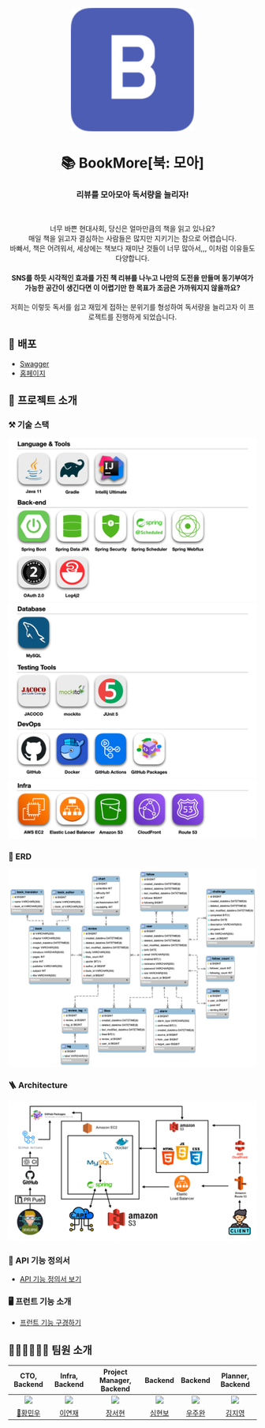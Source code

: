 <p align="middle" >
  <img width="250px;" src="assets/icon.png"/>
</p>

<div align="center">
<h1> 📚 BookMore[북: 모아] </h1>
<h3> 리뷰를 모아모아 독서량을 늘리자!</h3>
<br>

너무 바쁜 현대사회, 당신은 얼마만큼의 책을 읽고 있나요?<br>
매일 책을 읽고자 결심하는 사람들은 많지만 지키기는 참으로 어렵습니다.<br>
바빠서, 책은 어려워서, 세상에는 책보다 재미난 것들이 너무 많아서,,, 이처럼 이유들도 다양합니다.<br>

<h4>SNS를 하듯 시각적인 효과를 가진 책 리뷰를 나누고 나만의 도전을 만들며 동기부여가 가능한 공간이 생긴다면 이 어렵기만 한 목표가 조금은 가까워지지 않을까요?</h4>
저희는 이렇듯 독서를 쉽고 재밌게 접하는 분위기를 형성하여 독서량을 늘리고자 이 프로젝트를 진행하게 되었습니다.
</div>

## 📌 배포
- [Swagger](https://api.bookmore.site/swagger-ui/index.html)
- [홈페이지](https://www.bookmore.site)

## 📝 프로젝트 소개
### ⚒️ 기술 스택
![stack1](assets/stack1.png)
![stack2](assets/stack2.png)
![stack3](assets/stack3.png)

### 📍 ERD
![ERD](assets/bookmore-erd.png)

###  🪜 Architecture
![Architecture](assets/architecture.png)


### 📄 API 기능 정의서️
- [API 기능 정의서 보기](https://drive.google.com/file/d/1MMJbenJWcyDmtAcf3bIYOwsR32JXZMAp/view)

### 🖥 프런트 기능 소개
- [프런트 기능 구경하기]()

## 🙋🏻‍♂️🙋🏻‍♀️ 팀원 소개

|                  CTO, Backend                  |                Infra, Backend                 |           Project Manager, Backend           |                    Backend                     |                     Backend                     |                 Planner, Backend                  |
|:----------------------------------------------:|:---------------------------------------------:|:--------------------------------------------:|:----------------------------------------------:|:-----------------------------------------------:|:-------------------------------------------------:|
| ![](https://github.com/menuhwang.png?size=200) | ![](https://github.com/yjyj1023.png?size=200) | ![](https://github.com/Senna97.png?size=200) | ![](https://github.com/simhyunbo.png?size=200) | ![](https://github.com/Universenn.png?size=200) | ![](https://github.com/Kim-Ji-Yeong.png?size=200) |
|     [👑황민우](https://github.com/menuhwang)      |      [이연재](https://github.com/yjyj1023)       |      [장서현](https://github.com/Senna97)       |      [심현보](https://github.com/simhyunbo)       |      [우주완](https://github.com/Universenn)       |      [김지영](https://github.com/Kim-Ji-Yeong)       |